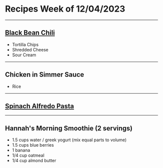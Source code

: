 # Recipes Week of 12/04/2023

---

## [Black Bean Chili](https://www.budgetbytes.com/weeknight-black-bean-chili/)
- Tortilla Chips
- Shredded Cheese
- Sour Cream

---

## Chicken in Simmer Sauce
- Rice

---

## [Spinach Alfredo Pasta](https://www.budgetbytes.com/wprm_print/32411)

---

## Hannah's Morning Smoothie (2 servings)

- 1.5 cups water / greek yogurt (mix equal parts to volume)
- 1.5 cups blue berries
- 1 banana
- 1/4 cup oatmeal
- 1/4 cup almond butter